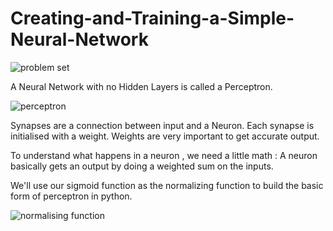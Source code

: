 # Creating-and-Training-a-Simple-Neural-Network

![problem set](https://user-images.githubusercontent.com/71009946/125917722-ee218494-8397-41e8-b102-d3d361394dd0.JPG)

A Neural Network with no Hidden Layers is called a Perceptron.

![perceptron](https://user-images.githubusercontent.com/71009946/125916592-d6500de9-c6d9-48da-9b55-3133c9c0b87f.JPG)

Synapses are a connection between input and a Neuron. Each synapse is initialised with a weight. Weights are very important to get accurate output.

To understand what happens in a neuron , we need a little math :
A neuron basically gets an output by doing a weighted sum on the inputs.

We'll use our sigmoid function as the normalizing function to build the basic form of perceptron in python.

![normalising function](https://user-images.githubusercontent.com/71009946/125917691-4268062e-2d0a-44a9-a3cd-7c52f94707d5.JPG)




